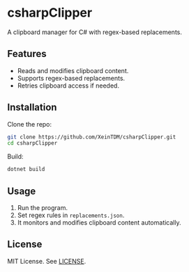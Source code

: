 # csharpClipper

A clipboard manager for C# with regex-based replacements.

## Features
- Reads and modifies clipboard content.
- Supports regex-based replacements.
- Retries clipboard access if needed.

## Installation
Clone the repo:
```sh
git clone https://github.com/XeinTDM/csharpClipper.git
cd csharpClipper
```
Build:
```sh
dotnet build
```

## Usage
1. Run the program.
2. Set regex rules in `replacements.json`.
3. It monitors and modifies clipboard content automatically.

## License
MIT License. See [LICENSE](LICENSE).
